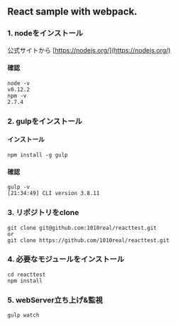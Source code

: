 ## React sample with webpack.

### 1. nodeをインストール

公式サイトから
[https://nodejs.org/](https://nodejs.org/)

#### 確認

```
node -v
v0.12.2
npm -v
2.7.4 
```

### 2. gulpをインストール

#### インストール
```
npm install -g gulp
```

#### 確認

```
gulp -v
[21:34:49] CLI version 3.8.11
```

### 3. リポジトリをclone

```
git clone git@github.com:1010real/reacttest.git
or 
git clone https://github.com/1010real/reacttest.git
```

### 4. 必要なモジュールをインストール

```
cd reacttest
npm install
```

### 5. webServer立ち上げ&監視

```
gulp watch
```

